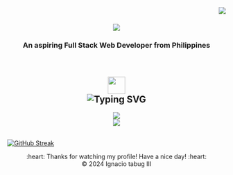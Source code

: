 <img align="right" src="https://visitor-badge.laobi.icu/badge?page_id=sh4xi" />

<h1 align="center">
    <img src="https://readme-typing-svg.herokuapp.com/?font=Lato&size=35&color=BF8EFFFF&center=true&vCenter=true&width=500&height=70&duration=5500&lines=Welcome+to+my+profile!;+I'm+Third+Tabug!;" />
</h1>

<h3 align="center"> An aspiring Full Stack Web Developer from Philippines </h3>
</br>

<div align="center">

 </div>
 
<h2 align="center"><img src="https://media2.giphy.com/media/QssGEmpkyEOhBCb7e1/giphy.gif?cid=ecf05e47a0n3gi1bfqntqmob8g9aid1oyj2wr3ds3mg700bl&rid=giphy.gif" width="40px" height="40px"> <br> <img src="https://readme-typing-svg.herokuapp.com?font=Lato&weigh=500&pause=10000&color=BF8EFFFF&center=true&vCenter=true&random=false&width=435&lines=Languages+%7C+Tools+%7C+Frameworks" alt="Typing SVG" /></h2>

<div align="center">
    <img src="https://skillicons.dev/icons?i=react,angular,html,css,tailwind,figma,git,blender,flutter,illustrator" /><br>
    <img src="https://skillicons.dev/icons?i=python,javascript,typescript,dart,firebase,supabase,nextjs" /><br>
</div>

<br/>

<a href="https://git.io/streak-stats"><img src="https://github-readme-streak-stats.herokuapp.com?user=Sh4xi&theme=tokyonight-duo&border=true&card_width=1000&card_height=250&background=EB545400" alt="GitHub Streak" /></a>

<div align="center">
  :heart: Thanks for watching my profile! Have a nice day! :heart: <br/>
  &copy; 2024 Ignacio tabug III
</div>
